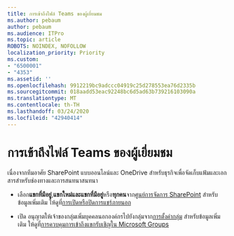 ```yaml
---
title: การเข้าถึงไฟล์ Teams ของผู้เยี่ยมชม
ms.author: pebaum
author: pebaum
ms.audience: ITPro
ms.topic: article
ROBOTS: NOINDEX, NOFOLLOW
localization_priority: Priority
ms.custom:
- "6500001"
- "4353"
ms.assetid: ''
ms.openlocfilehash: 9912219bc9adccc04919c25d278553ea76d2335b
ms.sourcegitcommit: 018aadd53eac92248bc6d5ad63b739216103090a
ms.translationtype: MT
ms.contentlocale: th-TH
ms.lasthandoff: 03/24/2020
ms.locfileid: "42940414"
---
```

# <a name="guest-access-to-teams-files"></a>การเข้าถึงไฟล์ Teams ของผู้เยี่ยมชม

เนื่องจากทีมอาศัย SharePoint แบบออนไลน์และ OneDrive สําหรับธุรกิจเพื่อจัดเก็บแฟ้มและเอกสารสําหรับช่องทางและการสนทนาสนทนา

- เลือก**แขกที่มีอยู่**,**แขกใหม่และแขกที่มีอยู่**หรือ**ทุกคน**จาก[ศูนย์การจัดการ SharePoint](https://admin.microsoft.com/sharepoint?page=sharing&modern=true) สําหรับข้อมูลเพิ่มเติม ให้ดูที่[การเปิดหรือปิดการแชร์ภายนอก](https://docs.microsoft.com/sharepoint/turn-external-sharing-on-or-off)

- เปิด อนุญาตให้เจ้าของกลุ่มเพิ่มบุคคลนอกองค์กรไปยังกลุ่มจาก[การตั้งค่ากลุ่ม](https://admin.microsoft.com/Adminportal/Home?source=applauncher#/SettingsMultiPivot/:/Settings/L1/O365Groups) สําหรับข้อมูลเพิ่มเติม ให้ดูที่[การควบคุมการเข้าถึงแขกรับเชิญใน Microsoft Groups](https://docs.microsoft.com/microsoftteams/teams-dependencies#control-guest-access-in-office-365-groups)
